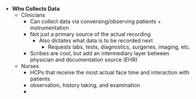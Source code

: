 * **Who Collects Data**
	* Clinicians
		* Can collect data via conversing/observing patients + instrumentation
		* Not just a primary source of the actual recording
			* Also dictates what data is to be recorded next
				* Requests labs, tests, diagnostics, surgeries, imaging, etc.
		* Scribes are cool, but add an intermediary layer between physician and documentation source (EHR)
	* Nurses
		* HCPs that receive the most actual face time and interaction with patients
		* observation, history taking, and examination
		* 
<!--stackedit_data:
eyJoaXN0b3J5IjpbLTc5MTU4OTQxOF19
-->